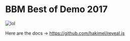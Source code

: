 # BBM Best of Demo 2017

![lol](https://twltwl.github.com/pres.png)

Here are the docs -> https://github.com/hakimel/reveal.js 
